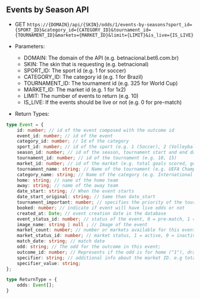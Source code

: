 ## Events by Season API

- GET `https://{DOMAIN}/api/{SKIN}/odds/1/events-by-seasons?sport_id={SPORT_ID}&category_id={CATEGORY_ID}&tournament_id={TOURNAMENT_ID}&markets={MARKET_ID}&limit={LIMIT}&is_live={IS_LIVE}`
- Parameters:
  - DOMAIN: The domain of the API (e.g. betnacional.bet6.com.br)
  - SKIN: The skin that is requesting (e.g. betnacional)
  - SPORT_ID: The sport id (e.g. 1 for soccer)
  - CATEGORY_ID: The category id (e.g. 1 for Brazil)
  - TOURNAMENT_ID: The tournament id (e.g. 325 for World Cup)
  - MARKET_ID: The market id (e.g. 1 for 1x2)
  - LIMIT: The number of events to return (e.g. 10)
  - IS_LIVE: If the events should be live or not (e.g. 0 for pre-match)
  
- Return Types:

```typescript
type Event = {
    id: number; // id of the event composed with the outcome id
    event_id: number; // id of the event
    category_id: number; // Id of the category
    sport_id: number; // id of the sport (e.g. 1 (Soccer), 2 (Volleyball))
    season_id: number; // id of the season, tournament start and end date
    tournament_id: number; // id of the tournament (e.g. 10, 15)
    market_id: number; // id of the market (e.g. total goals scored, goal scorers, handicap)
    tournament_name: string; // Name of the tournament (e.g. UEFA Champions League)
    category_name: string; // Name of the category (e.g. International Teams)
    home: string; // name of the home team
    away: string; // name of the away team
    date_start: string; // When the event starts
    date_start_original: string; // Same than date_start
    tournament_important: number; // specifies the priority of the tournament to be displayed
    booked: number; // indicate if event will have live odds or not
    created_at: Date; // event creation date in the database
    event_status_id: number; // status of the event, 0 = pre-match, 1 = live, 3 = closed
    image_name: string | null ; // Image of the event
    market_count: number; // number or markets available for this event, coming 0 default
    market_status_id: number; // market status, 1 = active, 0 = inactive, -1 = suspended
    match_date: string; // match date
    odd: string; // The odd for the outcome in this event;
    outcome_id: number; // Represents if the odd is for home ("1"), draw ("2") or away ("3")
    specifier: string; // additional info about the market ID. e.g total=2.5
    specifier_value: string;
};

type ReturnType = {
    odds: Event[];
}
```
